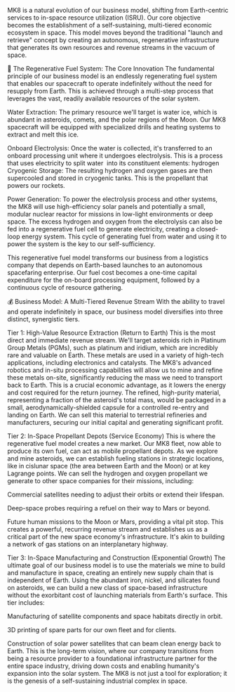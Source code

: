 MK8 is a natural evolution of our business model, shifting from Earth-centric services to in-space resource utilization (ISRU). Our core objective becomes the establishment of a self-sustaining, multi-tiered economic ecosystem in space. This model moves beyond the traditional "launch and retrieve" concept by creating an autonomous, regenerative infrastructure that generates its own resources and revenue streams in the vacuum of space.

🚀 The Regenerative Fuel System: The Core Innovation
The fundamental principle of our business model is an endlessly regenerating fuel system that enables our spacecraft to operate indefinitely without the need for resupply from Earth. This is achieved through a multi-step process that leverages the vast, readily available resources of the solar system.

Water Extraction: The primary resource we'll target is water ice, which is abundant in asteroids, comets, and the polar regions of the Moon. Our MK8 spacecraft will be equipped with specialized drills and heating systems to extract and melt this ice.

Onboard Electrolysis: Once the water is collected, it's transferred to an onboard processing unit where it undergoes electrolysis. This is a process that uses electricity to split water
​
into its constituent elements: hydrogen 
Cryogenic Storage: The resulting hydrogen and oxygen gases are then supercooled and stored in cryogenic tanks. This is the propellant that powers our rockets.

Power Generation: To power the electrolysis process and other systems, the MK8 will use high-efficiency solar panels and potentially a small, modular nuclear reactor for missions in low-light environments or deep space. The excess hydrogen and oxygen from the electrolysis can also be fed into a regenerative fuel cell to generate electricity, creating a closed-loop energy system. This cycle of generating fuel from water and using it to power the system is the key to our self-sufficiency.

This regenerative fuel model transforms our business from a logistics company that depends on Earth-based launches to an autonomous spacefaring enterprise. Our fuel cost becomes a one-time capital expenditure for the on-board processing equipment, followed by a continuous cycle of resource gathering.

💰 Business Model: A Multi-Tiered Revenue Stream
With the ability to travel and operate indefinitely in space, our business model diversifies into three distinct, synergistic tiers.

Tier 1: High-Value Resource Extraction (Return to Earth)
This is the most direct and immediate revenue stream. We'll target asteroids rich in Platinum Group Metals (PGMs), such as platinum and iridium, which are incredibly rare and valuable on Earth. These metals are used in a variety of high-tech applications, including electronics and catalysts. The MK8's advanced robotics and in-situ processing capabilities will allow us to mine and refine these metals on-site, significantly reducing the mass we need to transport back to Earth. This is a crucial economic advantage, as it lowers the energy and cost required for the return journey.
The refined, high-purity material, representing a fraction of the asteroid's total mass, would be packaged in a small, aerodynamically-shielded capsule for a controlled re-entry and landing on Earth. We can sell this material to terrestrial refineries and manufacturers, securing our initial capital and generating significant profit.

Tier 2: In-Space Propellant Depots (Service Economy)
This is where the regenerative fuel model creates a new market. Our MK8 fleet, now able to produce its own fuel, can act as mobile propellant depots.
As we explore and mine asteroids, we can establish fueling stations in strategic locations, like in cislunar space (the area between Earth and the Moon) or at key Lagrange points.
We can sell the hydrogen and oxygen propellant we generate to other space companies for their missions, including:

Commercial satellites needing to adjust their orbits or extend their lifespan.

Deep-space probes requiring a refuel on their way to Mars or beyond.

Future human missions to the Moon or Mars, providing a vital pit stop.
This creates a powerful, recurring revenue stream and establishes us as a critical part of the new space economy's infrastructure. It's akin to building a network of gas stations on an interplanetary highway.

Tier 3: In-Space Manufacturing and Construction (Exponential Growth)
The ultimate goal of our business model is to use the materials we mine to build and manufacture in space, creating an entirely new supply chain that is independent of Earth.
Using the abundant iron, nickel, and silicates found on asteroids, we can build a new class of space-based infrastructure without the exorbitant cost of launching materials from Earth's surface.
This tier includes:

Manufacturing of satellite components and space habitats directly in orbit.

3D printing of spare parts for our own fleet and for clients.

Construction of solar power satellites that can beam clean energy back to Earth.
This is the long-term vision, where our company transitions from being a resource provider to a foundational infrastructure partner for the entire space industry, driving down costs and enabling humanity's expansion into the solar system. The MK8 is not just a tool for exploration; it is the genesis of a self-sustaining industrial complex in space.

